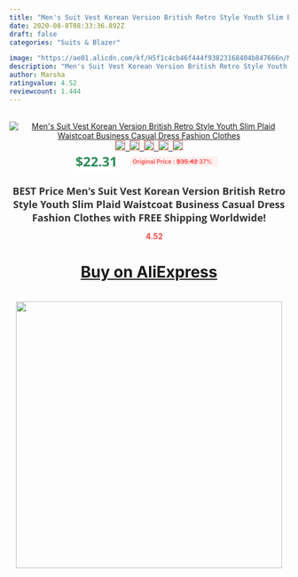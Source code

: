 ```yaml
---
title: "Men's Suit Vest Korean Version British Retro Style Youth Slim Plaid Waistcoat Business Casual Dress Fashion Clothes"
date: 2020-08-8T08:33:36.892Z
draft: false
categories: "Suits & Blazer"

image: "https://ae01.alicdn.com/kf/H5f1c4cb46f444f93823168404b847666n/Men-s-Suit-Vest-Korean-Version-British-Retro-Style-Youth-Slim-Plaid-Waistcoat-Business-Casual-Dress.jpg"
description: "Men's Suit Vest Korean Version British Retro Style Youth Slim Plaid Waistcoat Business Casual Dress Fashion Clothes"
author: Marsha
ratingvalue: 4.52
reviewcount: 1.444
---
```

<br>
<div style="text-align: center;">
<a href="https://s.click.aliexpress.com/e/_A80tFJ" target="_blank" rel="nofollow noopener noreferrer"><img alt="Men's Suit Vest Korean Version British Retro Style Youth Slim Plaid Waistcoat Business Casual Dress Fashion Clothes" class="magnifier-image" src="https://ae01.alicdn.com/kf/H5f1c4cb46f444f93823168404b847666n/Men-s-Suit-Vest-Korean-Version-British-Retro-Style-Youth-Slim-Plaid-Waistcoat-Business-Casual-Dress.jpg_640x640.jpg">
<br>
<img style="border:1px solid salmon" src="https://ae01.alicdn.com/kf/H5f1c4cb46f444f93823168404b847666n/Men-s-Suit-Vest-Korean-Version-British-Retro-Style-Youth-Slim-Plaid-Waistcoat-Business-Casual-Dress.jpg_120x120.jpg">&nbsp;&nbsp;<img style="border:1px solid salmon" src="https://ae01.alicdn.com/kf/Ha4fe6fdaee1b42f8aceb36723e3672adT/Men-s-Suit-Vest-Korean-Version-British-Retro-Style-Youth-Slim-Plaid-Waistcoat-Business-Casual-Dress.jpg_120x120.jpg">&nbsp;&nbsp;<img style="border:1px solid salmon" src="https://ae01.alicdn.com/kf/He255602e519942539cf7befa8e8dfee3b/Men-s-Suit-Vest-Korean-Version-British-Retro-Style-Youth-Slim-Plaid-Waistcoat-Business-Casual-Dress.jpg_120x120.jpg">&nbsp;&nbsp;<img style="border:1px solid salmon" src="https://ae01.alicdn.com/kf/Hb28a2e73f9544d658964df042de3524b7/Men-s-Suit-Vest-Korean-Version-British-Retro-Style-Youth-Slim-Plaid-Waistcoat-Business-Casual-Dress.jpg_120x120.jpg">&nbsp;&nbsp;<img style="border:1px solid salmon" src="https://ae01.alicdn.com/kf/Hddedf3c9b701434fa77aa152324c15865/Men-s-Suit-Vest-Korean-Version-British-Retro-Style-Youth-Slim-Plaid-Waistcoat-Business-Casual-Dress.jpg_120x120.jpg"></a></div><br0>
<div style="text-align: center;"><span style="background-color: white; border: 0px; box-sizing: border-box; color: seagreen; display: inline-block; font-family: &quot;open sans&quot; , &quot;arial&quot; , &quot;helvetica&quot; , sans-serif , &quot;heiti&quot;; font-size: 24px; font-stretch: inherit; font-weight: 700; line-height: inherit; margin: 0px 10px 0px 0px; padding: 0px; vertical-align: middle;">$22.31 </span>
<span style="background: rgb(255 , 241 , 241); border-radius: 3px; border: 0px; box-sizing: border-box; color: #ff4747; display: inline-block; font-family: inherit; font-size: 12px; font-stretch: inherit; font-style: inherit; font-variant: inherit; font-weight: 600; line-height: inherit; margin: 0px; padding: 2px 5px; transform: scale(0.9); vertical-align: middle;">Original Price : <b style="text-decoration: line-through;">$35.42 </b> 37%&nbsp;&nbsp;</span></div>
<h1 style="color: #333333; display: inline-block; font-family: &quot;open sans&quot; , &quot;arial&quot; , &quot;helvetica&quot; , sans-serif , &quot;heiti&quot;; font-size: 18px; font-stretch: inherit; font-weight: 700; text-align: center;">BEST Price Men's Suit Vest Korean Version British Retro Style Youth Slim Plaid Waistcoat Business Casual Dress Fashion Clothes with FREE Shipping Worldwide!</h1>
<div style="color: #ff4747; text-align: center;">
<img src="https://4.bp.blogspot.com/-M0ZcTcb-5uY/XleCXlxnR4I/AAAAAAAAAEc/OrjgMkXV1oMQFaCRZj5HQwOCBcu3w1FegCPcBGAYYCw/s1600/star.png" style="height: 15px;">&nbsp;<b>4.52</b></div>
<div class="button_cont" align="center"><a class="buynow_a" href="https://s.click.aliexpress.com/e/_A80tFJ" target="_blank" rel="nofollow noopener noreferrer"><H1>Buy on AliExpress</H1></a></div><br>
<div class="separator" style="clear: both; text-align: center;">
<img src="https://lh3.googleusercontent.com/-pTy5HemUv9M/XlePHvY0dAI/AAAAAAAAAE4/0nX5iRUoIWY8eMW9Dpxeirr157OZliDIgCLcBGAsYHQ/s1600/badge.gif" width="480">
</div>

